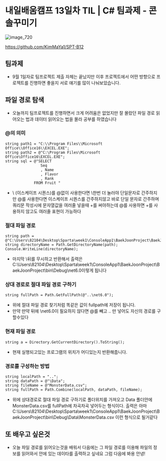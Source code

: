 # 내일배움캠프 13일차 TIL | C# 팀과제 - 콘솔꾸미기

![image_720](https://github.com/KimMaYa1/NBC/assets/141565207/e84deae9-27a9-4728-a617-7bc512f9d10b)

<htr>https://github.com/KimMaYa1/SPT-B12

## 팀과제

 - 9월 1일자로 팀프로젝트 제출 자체는 끝났지만 이후 프로젝트에서 어떤 방향으로 프로젝트를 진행하면 좋을지 서로 얘기를 많이 나눠보았습니다.


## 파일 경로 탐색

- 오늘까지 팀프로젝트를 진행하면서 크게 어려움은 없었지만 잘 몰랐던 파일 경로 읽어오는 법과 데이터 읽어오는 법을 몰라 공부를 하였습니다

### @의 의미

  ```
  string path1 = "C:\\Program Files\\Microsoft Office\\Office16\\EXCEL.EXE";
  string path2 = @"C:\Program Files\Microsoft Office\Office16\EXCEL.EXE";
  string sql = @"SELECT 
                  Seq
                  , Name 
                  , Flavor 
                  , Rank 
               FROM Fruit "
  ```
 - \ (이스케이프 시퀀스)를 @없이 사용한다면 \한번 더 눌러야 단일문자로 간주하지만 @를 사용한다면 이스케이프 시퀀스를 간주하지않고 바로 단일 문자로 간주하며 쿼리문 작성시에 문자열값을 여러줄 넣을때 +를 써야하는데 @를 사용하면 +를 사용하지 않고도 여러줄 표현이 가능하다

### 절대 파일 경로
  
  ```
  string path = @"C:\Users\82104\Desktop\Sparta\week1\ConsoleApp1\BaekJoonProject\BaekJoonProject\bin\Debug\net6.0\BaekJoonProject.exe";
  string directoryName = Path.GetDirectoryName(path);
  Console.WriteLine(directoryName);
  ```
 - 마지막 \뒤를 무시하고 반환해서 출력은 C:\Users\82104\Desktop\Sparta\week1\ConsoleApp1\BaekJoonProject\BaekJoonProject\bin\Debug\net6.0이렇게 됩니다

### 상대 경로로 절대 파일 경로 구하기

  ```
  string fullPath = Path.GetFullPath(@"..\net6.0");
  ```
 - 위에 절대 파일 경로 찾기처럼 똑같은 값이 fullpath에 저장이 됩니다.
 - 만약 만약 뒤에 \net6.0이 필요하지 않다면 @를 빼고 .. 만 넣어도 자신의 경로를 구할수있다

### 현재 파일 경로

  ```
  string a = Directory.GetCurrentDirectory().ToString();
  ```
 - 현재 실행되고있는 프로그램의 위치가 어디있는지 반환해줍니다.

### 경로를 구성하는 방법

  ```
  string localPath = "..";
  string dataPath = @"\Data";
  string fileName = @"MonsterData.csv";
  string fullPath = Path.Combine(localPath, dataPath, fileName);
  ```
 - 위에 상대경로로 절대 파일 경로 구하기로 폴더위치를 가져오고 Data 폴더안에 MonsterData.csv를 fullPath에 차곡차곡 넣어두는 형식이다. 출력은 아마 
 C:\Users\82104\Desktop\Sparta\week1\ConsoleApp1\BaekJoonProject\BaekJoonProject\bin\Debug\Data\MonsterData.csv
 이런 형식으로 될거같다

## 또 배우고 싶은것

- 오늘 파일 경로를 읽어오는것을 배워서 다음에는 그 파일 경로를 이용해 파일의 정보를 읽어와서 안에 있는 데이타를 출력하고 싶네요 그럼 다음에 봐용 안녕!